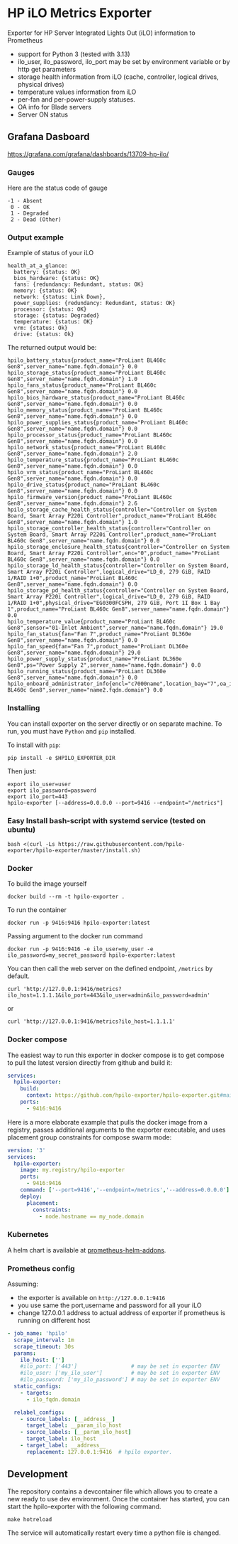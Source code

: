 # HP iLO Metrics Exporter

Exporter for HP Server Integrated Lights Out (iLO) information to Prometheus

- support for Python 3 (tested with 3.13)
- ilo_user, ilo_password, ilo_port may be set by environment variable or by http get parameters
- storage health information from iLO (cache, controller, logical drives, physical drives)
- temperature values information from iLO
- per-fan and per-power-supply statuses.
- OA info for Blade servers
- Server ON status
  
## Grafana Dasboard

<https://grafana.com/grafana/dashboards/13709-hp-ilo/>

### Gauges

Here are the status code of gauge

```text
-1 - Absent
 0 - OK
 1 - Degraded
 2 - Dead (Other)
```

### Output example

Example of status of your iLO

```text
health_at_a_glance:
  battery: {status: OK}
  bios_hardware: {status: OK}
  fans: {redundancy: Redundant, status: OK}
  memory: {status: OK}
  network: {status: Link Down},
  power_supplies: {redundancy: Redundant, status: OK}
  processor: {status: OK}
  storage: {status: Degraded}
  temperature: {status: OK}
  vrm: {status: Ok}
  drive: {status: Ok}
```

The returned output would be:

```text
hpilo_battery_status{product_name="ProLiant BL460c Gen8",server_name="name.fqdn.domain"} 0.0
hpilo_storage_status{product_name="ProLiant BL460c Gen8",server_name="name.fqdn.domain"} 1.0
hpilo_fans_status{product_name="ProLiant BL460c Gen8",server_name="name.fqdn.domain"} 0.0
hpilo_bios_hardware_status{product_name="ProLiant BL460c Gen8",server_name="name.fqdn.domain"} 0.0
hpilo_memory_status{product_name="ProLiant BL460c Gen8",server_name="name.fqdn.domain"} 0.0
hpilo_power_supplies_status{product_name="ProLiant BL460c Gen8",server_name="name.fqdn.domain"} 0.0
hpilo_processor_status{product_name="ProLiant BL460c Gen8",server_name="name.fqdn.domain"} 0.0
hpilo_network_status{product_name="ProLiant BL460c Gen8",server_name="name.fqdn.domain"} 2.0
hpilo_temperature_status{product_name="ProLiant BL460c Gen8",server_name="name.fqdn.domain"} 0.0
hpilo_vrm_status{product_name="ProLiant BL460c Gen8",server_name="name.fqdn.domain"} 0.0
hpilo_drive_status{product_name="ProLiant BL460c Gen8",server_name="name.fqdn.domain"} 0.0
hpilo_firmware_version{product_name="ProLiant BL460c Gen8",server_name="name.fqdn.domain"} 2.6
hpilo_storage_cache_health_status{controller="Controller on System Board, Smart Array P220i Controller",product_name="ProLiant BL460c Gen8",server_name="name.fqdn.domain"} 1.0
hpilo_storage_controller_health_status{controller="Controller on System Board, Smart Array P220i Controller",product_name="ProLiant BL460c Gen8",server_name="name.fqdn.domain"} 0.0
hpilo_storage_enclosure_health_status{controller="Controller on System Board, Smart Array P220i Controller",enc="0",product_name="ProLiant BL460c Gen8",server_name="name.fqdn.domain"} 0.0
hpilo_storage_ld_health_status{controller="Controller on System Board, Smart Array P220i Controller",logical_drive="LD_0, 279 GiB, RAID 1/RAID 1+0",product_name="ProLiant BL460c Gen8",server_name="name.fqdn.domain"} 0.0
hpilo_storage_pd_health_status{controller="Controller on System Board, Smart Array P220i Controller",logical_drive="LD_0, 279 GiB, RAID 1/RAID 1+0",physical_drive="EG0300FCSPH, 279 GiB, Port 1I Box 1 Bay 1",product_name="ProLiant BL460c Gen8",server_name="name.fqdn.domain"} 0.0
hpilo_temperature_value{product_name="ProLiant BL460c Gen8",sensor="01-Inlet Ambient",server_name="name.fqdn.domain"} 19.0
hpilo_fan_status{fan="Fan 7",product_name="ProLiant DL360e Gen8",server_name="name.fqdn.domain"} 0.0
hpilo_fan_speed{fan="Fan 7",product_name="ProLiant DL360e Gen8",server_name="name.fqdn.domain"} 29.0
hpilo_power_supply_status{product_name="ProLiant DL360e Gen8",ps="Power Supply 2",server_name="name.fqdn.domain"} 0.0
hpilo_running_status{product_name="ProLiant DL360e Gen8",server_name="name.fqdn.domain"} 0.0
hpilo_onboard_administrator_info{encl="c7000name",location_bay="7",oa_ip="192.168.1.1",product_name="ProLiant BL460c Gen8",server_name="name2.fqdn.domain"} 0.0
```

### Installing

You can install exporter on the server directly or on separate machine.
To run, you must have `Python` and `pip` installed.

To install with `pip`:

```shell
pip install -e $HPILO_EXPORTER_DIR
```

Then just:

```shell
export ilo_user=user
export ilo_password=password
export ilo_port=443
hpilo-exporter [--address=0.0.0.0 --port=9416 --endpoint="/metrics"]
```

### Easy Install bash-script with systemd service (tested on ubuntu)

```shell
bash <(curl -Ls https://raw.githubusercontent.com/hpilo-exporter/hpilo-exporter/master/install.sh)
```

### Docker

To build the image yourself

```shell
docker build --rm -t hpilo-exporter .
```

To run the container

```shell
docker run -p 9416:9416 hpilo-exporter:latest
```

Passing argument to the docker run command

```shell
docker run -p 9416:9416 -e ilo_user=my_user -e ilo_password=my_secret_password hpilo-exporter:latest
```

You can then call the web server on the defined endpoint, `/metrics` by default.

```shell
curl 'http://127.0.0.1:9416/metrics?ilo_host=1.1.1.1&ilo_port=443&ilo_user=admin&ilo_password=admin'
```

or

```shell
curl 'http://127.0.0.1:9416/metrics?ilo_host=1.1.1.1'
```

### Docker compose

The easiest way to run this exporter in docker compose is to get compose to pull the latest version directly from github and build it:

```yml
services:
  hpilo-exporter:
    build:
      context: https://github.com/hpilo-exporter/hpilo-exporter.git#main
    ports:
      - 9416:9416
```

Here is a more elaborate example that pulls the docker image from a registry, passes additional arguments to the exporter executable, and uses placement group constraints for compose swarm mode:

```yml
version: '3'
services:
  hpilo-exporter:
    image: my.registry/hpilo-exporter
    ports:
      - 9416:9416
    command: ['--port=9416','--endpoint=/metrics','--address=0.0.0.0']
    deploy:
      placement:
        constraints:
          - node.hostname == my_node.domain
```

### Kubernetes

A helm chart is available at [prometheus-helm-addons](https://github.com/IDNT/prometheus-helm-addons).

### Prometheus config

Assuming:

- the exporter is available on `http://127.0.0.1:9416`
- you use same the port,username and password for all your iLO
- change 127.0.0.1 address to actual address of exporter if prometheus is running on different host  

```yml
- job_name: 'hpilo'
  scrape_interval: 1m
  scrape_timeout: 30s
  params: 
    ilo_host: ['']
    #ilo_port: ['443']                 # may be set in exporter ENV
    #ilo_user: ['my_ilo_user']         # may be set in exporter ENV
    #ilo_password: ['my_ilo_password'] # may be set in exporter ENV
  static_configs:
    - targets:
      - ilo_fqdn.domain

  relabel_configs:
    - source_labels: [__address__]
      target_label: __param_ilo_host
    - source_labels: [__param_ilo_host]
      target_label: ilo_host
    - target_label: __address__
      replacement: 127.0.0.1:9416  # hpilo exporter.
```

## Development

The repository contains a devcontainer file which allows you to
create a new ready to use dev environment.
Once the container has started, you can start the hpilo-exporter with the following command.

```shell
make hotreload
```

The service will automatically restart every time a python file is changed.
